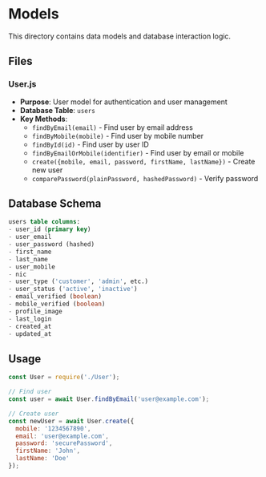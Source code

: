# Models

This directory contains data models and database interaction logic.

## Files

### User.js
- **Purpose**: User model for authentication and user management
- **Database Table**: `users`
- **Key Methods**:
  - `findByEmail(email)` - Find user by email address
  - `findByMobile(mobile)` - Find user by mobile number
  - `findById(id)` - Find user by user ID
  - `findByEmailOrMobile(identifier)` - Find user by email or mobile
  - `create({mobile, email, password, firstName, lastName})` - Create new user
  - `comparePassword(plainPassword, hashedPassword)` - Verify password

## Database Schema
```sql
users table columns:
- user_id (primary key)
- user_email
- user_password (hashed)
- first_name
- last_name
- user_mobile
- nic
- user_type ('customer', 'admin', etc.)
- user_status ('active', 'inactive')
- email_verified (boolean)
- mobile_verified (boolean)
- profile_image
- last_login
- created_at
- updated_at
```

## Usage
```javascript
const User = require('./User');

// Find user
const user = await User.findByEmail('user@example.com');

// Create user
const newUser = await User.create({
  mobile: '1234567890',
  email: 'user@example.com',
  password: 'securePassword',
  firstName: 'John',
  lastName: 'Doe'
});
```
